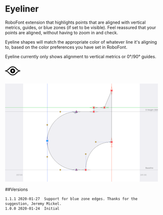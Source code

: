 # Eyeliner


RoboFont extension that highlights points that are aligned with vertical metrics, guides, or blue zones (if set to be visible). Feel reassured that your points are aligned, without having to zoom in and check.

Eyeline shapes will match the appropriate color of whatever line it's aligning to, based on the color preferences you have set in RoboFont.

Eyeline currently only shows alignment to vertical metrics or 0°/90° guides.

![](./_images/Eyeliner_mechanicIcon_small.png)

![](./_images/Eyeliner_demo.png)



##Versions
```
1.1.1 2020-01-27  Support for blue zone edges. Thanks for the suggestion, Jeremy Mickel.
1.0.0 2020-01-24  Initial
```

